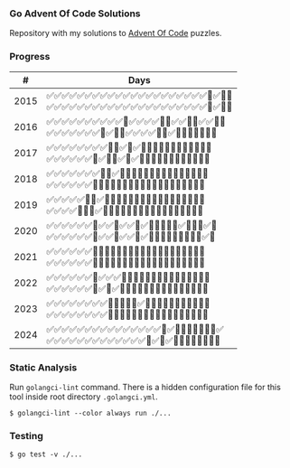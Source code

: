 ### Go Advent Of Code Solutions

Repository with my solutions to [Advent Of Code](https://adventofcode.com) puzzles.

### Progress

|  #   | Days                                                                                                      |
|------|-----------------------------------------------------------------------------------------------------------|
| 2015 | ✅✅✅✅✅✅✅✅✅✅✅✅✅✅✅✅✅✅✅✅✅🔲✅🔲🔲<br/>✅✅✅✅✅✅✅✅✅✅✅✅✅✅✅✅✅✅✅✅✅🔲✅🔲🔲 |
| 2016 | ✅✅✅✅✅✅✅✅✅✅🔲✅✅✅✅🔲🔲✅✅🔲🔲✅✅🔲🔲<br/>✅✅✅✅✅✅✅🔲✅🔲🔲✅✅✅✅🔲🔲✅🔲🔲🔲🔲🔲🔲🔲 |
| 2017 | ✅✅✅✅✅✅✅✅🔲🔲✅🔲✅🔲🔲🔲🔲🔲🔲🔲🔲🔲🔲🔲🔲<br/>✅✅✅✅✅✅🔲✅🔲🔲✅🔲✅🔲🔲🔲🔲🔲🔲🔲🔲🔲🔲🔲🔲 |
| 2018 | ✅✅✅✅✅✅✅🔲🔲✅🔲🔲🔲🔲🔲🔲🔲🔲🔲🔲🔲🔲🔲🔲🔲<br/>✅✅✅✅✅✅🔲🔲🔲🔲🔲🔲🔲🔲🔲🔲🔲🔲🔲🔲🔲🔲🔲🔲🔲 |
| 2019 | ✅✅✅✅✅🔲🔲✅🔲🔲🔲🔲🔲🔲🔲🔲🔲🔲🔲🔲🔲🔲🔲🔲🔲<br/>✅✅✅✅🔲🔲🔲✅🔲🔲🔲🔲🔲🔲🔲🔲🔲🔲🔲🔲🔲🔲🔲🔲🔲 |
| 2020 | ✅✅✅✅✅✅🔲✅✅🔲✅✅🔲✅🔲🔲🔲🔲🔲✅🔲🔲🔲✅🔲<br/>✅✅✅✅✅✅🔲✅✅🔲✅✅🔲✅🔲🔲🔲🔲🔲🔲🔲🔲🔲✅🔲 |
| 2021 | ✅✅✅✅✅✅🔲🔲🔲🔲🔲🔲🔲🔲🔲🔲🔲🔲🔲🔲🔲🔲🔲🔲🔲<br/>✅✅✅✅✅✅🔲🔲🔲🔲🔲🔲🔲🔲🔲🔲🔲🔲🔲🔲🔲🔲🔲🔲🔲 |
| 2022 | ✅✅✅✅✅✅🔲✅✅✅🔲🔲🔲🔲🔲🔲🔲🔲🔲🔲🔲🔲🔲🔲🔲<br/>✅✅✅✅✅✅🔲✅🔲✅🔲🔲🔲🔲🔲🔲🔲🔲🔲🔲🔲🔲🔲🔲🔲 |
| 2023 | ✅✅✅✅✅✅✅✅🔲🔲🔲🔲🔲✅🔲🔲🔲🔲🔲🔲🔲🔲🔲🔲🔲<br/>✅✅✅✅✅✅✅✅🔲🔲🔲🔲🔲🔲🔲🔲🔲🔲🔲🔲🔲🔲🔲🔲🔲 |
| 2024 | ✅✅✅✅✅✅✅✅✅✅✅✅✅✅✅🔲✅🔲🔲🔲🔲🔲🔲🔲✅<br/>✅✅✅✅✅✅✅✅✅✅✅✅✅🔲✅🔲✅🔲🔲🔲🔲🔲🔲🔲🔲 |

### Static Analysis

Run `golangci-lint` command. There is a hidden configuration file for this tool inside root directory `.golangci.yml`.

```
$ golangci-lint --color always run ./...
```

### Testing

```
$ go test -v ./...
```
